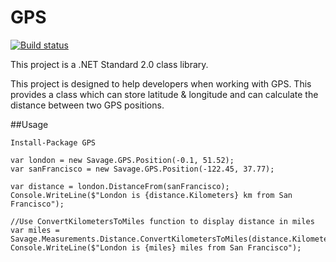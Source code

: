 # GPS

[![Build status](https://ci.appveyor.com/api/projects/status/qrvf1h209shlywha?svg=true)](https://ci.appveyor.com/project/alansav/gps)

This project is a .NET Standard 2.0 class library.

This project is designed to help developers when working with GPS. This provides a class which can store latitude & longitude and can calculate the distance between two GPS positions.

##Usage

`Install-Package GPS`

```
var london = new Savage.GPS.Position(-0.1, 51.52);
var sanFrancisco = new Savage.GPS.Position(-122.45, 37.77);

var distance = london.DistanceFrom(sanFrancisco);
Console.WriteLine($"London is {distance.Kilometers} km from San Francisco");

//Use ConvertKilometersToMiles function to display distance in miles
var miles = Savage.Measurements.Distance.ConvertKilometersToMiles(distance.Kilometers);
Console.WriteLine($"London is {miles} miles from San Francisco");
```
